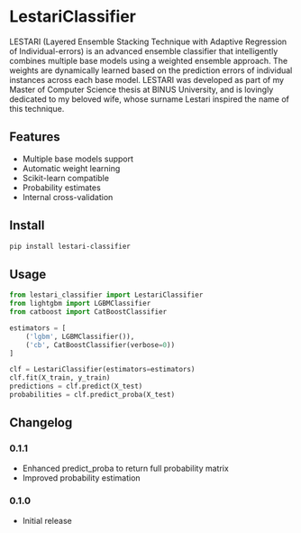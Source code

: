 # LestariClassifier

LESTARI (Layered Ensemble Stacking Technique with Adaptive Regression of Individual-errors) is an advanced ensemble classifier that intelligently combines multiple base models using a weighted ensemble approach. The weights are dynamically learned based on the prediction errors of individual instances across each base model.
LESTARI was developed as part of my Master of Computer Science thesis at BINUS University, and is lovingly dedicated to my beloved wife, whose surname Lestari inspired the name of this technique.

## Features

- Multiple base models support
- Automatic weight learning
- Scikit-learn compatible
- Probability estimates
- Internal cross-validation

## Install

```bash
pip install lestari-classifier
```

## Usage

```python
from lestari_classifier import LestariClassifier
from lightgbm import LGBMClassifier
from catboost import CatBoostClassifier

estimators = [
    ('lgbm', LGBMClassifier()),
    ('cb', CatBoostClassifier(verbose=0))
]

clf = LestariClassifier(estimators=estimators)
clf.fit(X_train, y_train)
predictions = clf.predict(X_test)
probabilities = clf.predict_proba(X_test)
```

## Changelog

### 0.1.1
- Enhanced predict_proba to return full probability matrix
- Improved probability estimation

### 0.1.0
- Initial release
